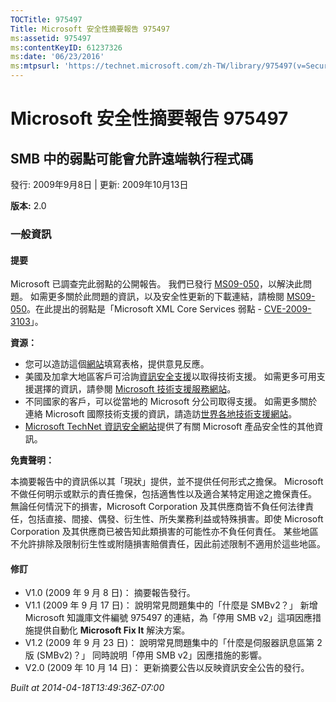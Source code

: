 ```yaml
---
TOCTitle: 975497
Title: Microsoft 安全性摘要報告 975497
ms:assetid: 975497
ms:contentKeyID: 61237326
ms:date: '06/23/2016'
ms:mtpsurl: 'https://technet.microsoft.com/zh-TW/library/975497(v=Security.10)'
---
```



Microsoft 安全性摘要報告 975497
===============================

SMB 中的弱點可能會允許遠端執行程式碼
------------------------------------

發行: 2009年9月8日 | 更新: 2009年10月13日

**版本:** 2.0

### 一般資訊

#### 提要

Microsoft 已調查完此弱點的公開報告。 我們已發行 [MS09-050](http://technet.microsoft.com/security/bulletin/ms09-050)，以解決此問題。 如需更多關於此問題的資訊，以及安全性更新的下載連結，請檢閱 [MS09-050](http://technet.microsoft.com/security/bulletin/ms09-050)。在此提出的弱點是「Microsoft XML Core Services 弱點 - [CVE-2009-3103](http://www.cve.mitre.org/cgi-bin/cvename.cgi?name=cve-2009-3103)」。

**資源：** 

-   您可以造訪這個[網站](https://support.microsoft.com/common/survey.aspx?scid=sw;en;1257&amp;showpage=1&amp;ws=technet&amp;sd=tech)填寫表格，提供意見反應。
-   美國及加拿大地區客戶可洽詢[資訊安全支援](http://go.microsoft.com/fwlink/?linkid=21131)以取得技術支援。 如需更多可用支援選擇的資訊，請參閱 [Microsoft 技術支援服務網站](http://support.microsoft.com/)。
-   不同國家的客戶，可以從當地的 Microsoft 分公司取得支援。 如需更多關於連絡 Microsoft 國際技術支援的資訊，請造訪[世界各地技術支援網站](http://go.microsoft.com/fwlink/?linkid=21155)。
-   [Microsoft TechNet 資訊安全網站](http://www.microsoft.com/taiwan/technet/security/default.mspx)提供了有關 Microsoft 產品安全性的其他資訊。

**免責聲明：** 

本摘要報告中的資訊係以其「現狀」提供，並不提供任何形式之擔保。 Microsoft 不做任何明示或默示的責任擔保，包括適售性以及適合某特定用途之擔保責任。 無論任何情況下的損害，Microsoft Corporation 及其供應商皆不負任何法律責任，包括直接、間接、偶發、衍生性、所失業務利益或特殊損害。即使 Microsoft Corporation 及其供應商已被告知此類損害的可能性亦不負任何責任。 某些地區不允許排除及限制衍生性或附隨損害賠償責任，因此前述限制不適用於這些地區。

#### 修訂

-   V1.0 (2009 年 9 月 8 日)： 摘要報告發行。
-   V1.1 (2009 年 9 月 17 日)： 說明常見問題集中的「什麼是 SMBv2？」 新增 Microsoft 知識庫文件編號 975497 的連結，為「停用 SMB v2」這項因應措施提供自動化 **Microsoft Fix It** 解決方案。
-   V1.2 (2009 年 9 月 23 日)： 說明常見問題集中的「什麼是伺服器訊息區第 2 版 (SMBv2)？」 同時說明「停用 SMB v2」因應措施的影響。
-   V2.0 (2009 年 10 月 14 日)： 更新摘要公告以反映資訊安全公告的發行。

*Built at 2014-04-18T13:49:36Z-07:00*
